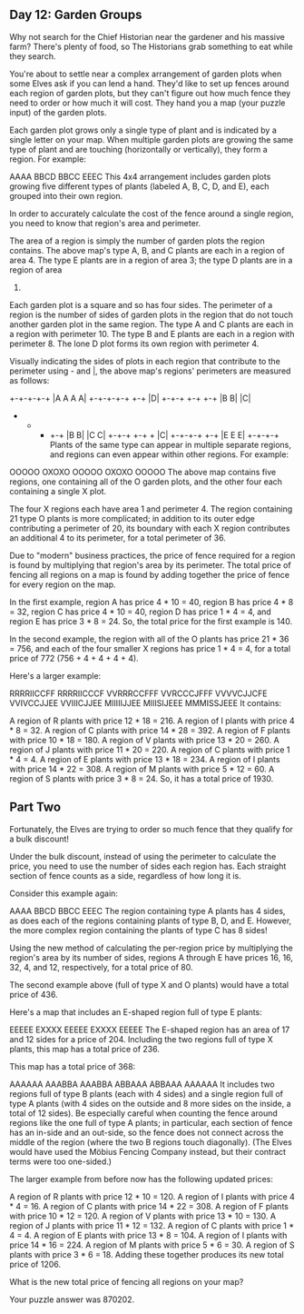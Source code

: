 Day 12: Garden Groups
---------------------

Why not search for the Chief Historian near the gardener and his massive farm? There's plenty of food, so The Historians
grab something to eat while they search.

You're about to settle near a complex arrangement of garden plots when some Elves ask if you can lend a hand. They'd
like to set up fences around each region of garden plots, but they can't figure out how much fence they need to order or
how much it will cost. They hand you a map (your puzzle input) of the garden plots.

Each garden plot grows only a single type of plant and is indicated by a single letter on your map. When multiple garden
plots are growing the same type of plant and are touching (horizontally or vertically), they form a region. For example:

AAAA
BBCD
BBCC
EEEC
This 4x4 arrangement includes garden plots growing five different types of plants (labeled A, B, C, D, and E), each
grouped into their own region.

In order to accurately calculate the cost of the fence around a single region, you need to know that region's area and
perimeter.

The area of a region is simply the number of garden plots the region contains. The above map's type A, B, and C plants
are each in a region of area 4. The type E plants are in a region of area 3; the type D plants are in a region of area

1.

Each garden plot is a square and so has four sides. The perimeter of a region is the number of sides of garden plots in
the region that do not touch another garden plot in the same region. The type A and C plants are each in a region with
perimeter 10. The type B and E plants are each in a region with perimeter 8. The lone D plot forms its own region with
perimeter 4.

Visually indicating the sides of plots in each region that contribute to the perimeter using - and |, the above map's
regions' perimeters are measured as follows:

+-+-+-+-+
|A A A A|
+-+-+-+-+ +-+
|D|
+-+-+ +-+ +-+
|B B| |C|

+
    +
        + +-+
          |B B| |C C|
          +-+-+ +-+ +
          |C|
          +-+-+-+ +-+
          |E E E|
          +-+-+-+
          Plants of the same type can appear in multiple separate regions, and regions can even appear within other
          regions. For example:

OOOOO
OXOXO
OOOOO
OXOXO
OOOOO
The above map contains five regions, one containing all of the O garden plots, and the other four each containing a
single X plot.

The four X regions each have area 1 and perimeter 4. The region containing 21 type O plants is more complicated; in
addition to its outer edge contributing a perimeter of 20, its boundary with each X region contributes an additional 4
to its perimeter, for a total perimeter of 36.

Due to "modern" business practices, the price of fence required for a region is found by multiplying that region's area
by its perimeter. The total price of fencing all regions on a map is found by adding together the price of fence for
every region on the map.

In the first example, region A has price 4 * 10 = 40, region B has price 4 * 8 = 32, region C has price 4 * 10 = 40,
region D has price 1 * 4 = 4, and region E has price 3 * 8 = 24. So, the total price for the first example is 140.

In the second example, the region with all of the O plants has price 21 * 36 = 756, and each of the four smaller X
regions has price 1 * 4 = 4, for a total price of 772 (756 + 4 + 4 + 4 + 4).

Here's a larger example:

RRRRIICCFF
RRRRIICCCF
VVRRRCCFFF
VVRCCCJFFF
VVVVCJJCFE
VVIVCCJJEE
VVIIICJJEE
MIIIIIJJEE
MIIISIJEEE
MMMISSJEEE
It contains:

A region of R plants with price 12 * 18 = 216.
A region of I plants with price 4 * 8 = 32.
A region of C plants with price 14 * 28 = 392.
A region of F plants with price 10 * 18 = 180.
A region of V plants with price 13 * 20 = 260.
A region of J plants with price 11 * 20 = 220.
A region of C plants with price 1 * 4 = 4.
A region of E plants with price 13 * 18 = 234.
A region of I plants with price 14 * 22 = 308.
A region of M plants with price 5 * 12 = 60.
A region of S plants with price 3 * 8 = 24.
So, it has a total price of 1930.

Part Two
--------

Fortunately, the Elves are trying to order so much fence that they qualify for a bulk discount!

Under the bulk discount, instead of using the perimeter to calculate the price, you need to use the number of sides each
region has. Each straight section of fence counts as a side, regardless of how long it is.

Consider this example again:

AAAA
BBCD
BBCC
EEEC
The region containing type A plants has 4 sides, as does each of the regions containing plants of type B, D, and E.
However, the more complex region containing the plants of type C has 8 sides!

Using the new method of calculating the per-region price by multiplying the region's area by its number of sides,
regions A through E have prices 16, 16, 32, 4, and 12, respectively, for a total price of 80.

The second example above (full of type X and O plants) would have a total price of 436.

Here's a map that includes an E-shaped region full of type E plants:

EEEEE
EXXXX
EEEEE
EXXXX
EEEEE
The E-shaped region has an area of 17 and 12 sides for a price of 204. Including the two regions full of type X plants,
this map has a total price of 236.

This map has a total price of 368:

AAAAAA
AAABBA
AAABBA
ABBAAA
ABBAAA
AAAAAA
It includes two regions full of type B plants (each with 4 sides) and a single region full of type A plants (with 4
sides on the outside and 8 more sides on the inside, a total of 12 sides). Be especially careful when counting the fence
around regions like the one full of type A plants; in particular, each section of fence has an in-side and an out-side,
so the fence does not connect across the middle of the region (where the two B regions touch diagonally). (The Elves
would have used the Möbius Fencing Company instead, but their contract terms were too one-sided.)

The larger example from before now has the following updated prices:

A region of R plants with price 12 * 10 = 120.
A region of I plants with price 4 * 4 = 16.
A region of C plants with price 14 * 22 = 308.
A region of F plants with price 10 * 12 = 120.
A region of V plants with price 13 * 10 = 130.
A region of J plants with price 11 * 12 = 132.
A region of C plants with price 1 * 4 = 4.
A region of E plants with price 13 * 8 = 104.
A region of I plants with price 14 * 16 = 224.
A region of M plants with price 5 * 6 = 30.
A region of S plants with price 3 * 6 = 18.
Adding these together produces its new total price of 1206.

What is the new total price of fencing all regions on your map?

Your puzzle answer was 870202.